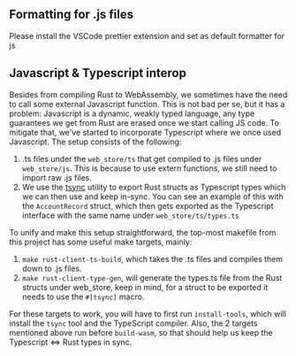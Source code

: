 ## Formatting for .js files
Please install the VSCode prettier extension and set as default formatter for js 

## Javascript & Typescript interop

Besides from compiling Rust to WebAssembly, we sometimes have the need to call some external
Javascript function. This is not bad per se, but it has a problem: Javascript is a
dynamic, weakly typed language, any type guarantees we get from Rust are erased once we start 
calling JS code. To mitigate that, we've started to incorporate Typescript where we once used 
Javascript. The setup consists of the following:
1. .ts files under the `web_store/ts` that get compiled to .js files under `web_store/js`.
   This is because to use extern functions, we still need to import raw .js files.
2. We use the [tsync](https://github.com/Wulf/tsync) utility to export Rust structs
   as Typescript types which we can then use and keep in-sync. You can
   see an example of this with the `AccountRecord` struct, which then gets
   exported as the Typescript interface with the same name under `web_store/ts/types.ts`

To unify and make this setup straightforward, the top-most makefile from this project has
some useful make targets, mainly:
1. `make rust-client-ts-build`, which takes the .ts files and compiles them down to .js files.
2. `make rust-client-type-gen`, will generate the types.ts file from the Rust structs
   under web_store, keep in mind, for a struct to be exported it needs to use the `#[tsync]`
   macro.

For these targets to work, you will have to first run `install-tools`, which will install the
`tsync` tool and the TypeScript compiler. Also, the 2 targets mentioned above run before
`build-wasm`, so that should help us keep the Typescript ⇔  Rust types in sync.
